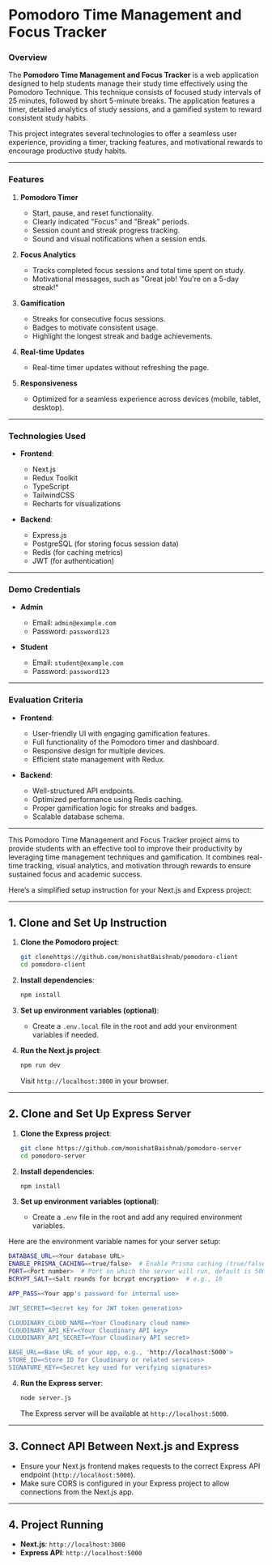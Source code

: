 # Pomodoro Time Management and Focus Tracker

### Overview

The **Pomodoro Time Management and Focus Tracker** is a web application designed to help students manage their study time effectively using the Pomodoro Technique. This technique consists of focused study intervals of 25 minutes, followed by short 5-minute breaks. The application features a timer, detailed analytics of study sessions, and a gamified system to reward consistent study habits.

This project integrates several technologies to offer a seamless user experience, providing a timer, tracking features, and motivational rewards to encourage productive study habits.

---

### Features

1. **Pomodoro Timer**
   - Start, pause, and reset functionality.
   - Clearly indicated "Focus" and "Break" periods.
   - Session count and streak progress tracking.
   - Sound and visual notifications when a session ends.
2. **Focus Analytics**

   - Tracks completed focus sessions and total time spent on study.
   - Motivational messages, such as "Great job! You're on a 5-day streak!"

3. **Gamification**

   - Streaks for consecutive focus sessions.
   - Badges to motivate consistent usage.
   - Highlight the longest streak and badge achievements.

4. **Real-time Updates**

   - Real-time timer updates without refreshing the page.

5. **Responsiveness**
   - Optimized for a seamless experience across devices (mobile, tablet, desktop).

---

### Technologies Used

- **Frontend**:

  - Next.js
  - Redux Toolkit
  - TypeScript
  - TailwindCSS
  - Recharts for visualizations

- **Backend**:
  - Express.js
  - PostgreSQL (for storing focus session data)
  - Redis (for caching metrics)
  - JWT (for authentication)

---

### Demo Credentials

- **Admin**

  - Email: `admin@example.com`
  - Password: `password123`

- **Student**
  - Email: `student@example.com`
  - Password: `password123`

---

### Evaluation Criteria

- **Frontend**:

  - User-friendly UI with engaging gamification features.
  - Full functionality of the Pomodoro timer and dashboard.
  - Responsive design for multiple devices.
  - Efficient state management with Redux.

- **Backend**:
  - Well-structured API endpoints.
  - Optimized performance using Redis caching.
  - Proper gamification logic for streaks and badges.
  - Scalable database schema.

---

This Pomodoro Time Management and Focus Tracker project aims to provide students with an effective tool to improve their productivity by leveraging time management techniques and gamification. It combines real-time tracking, visual analytics, and motivation through rewards to ensure sustained focus and academic success.

Here’s a simplified setup instruction for your Next.js and Express project:

---

## **1. Clone and Set Up Instruction**

1. **Clone the Pomodoro project**:

   ```bash
   git clonehttps://github.com/monishatBaishnab/pomodoro-client
   cd pomodoro-client
   ```

2. **Install dependencies**:

   ```bash
   npm install
   ```

3. **Set up environment variables (optional)**:

   - Create a `.env.local` file in the root and add your environment variables if needed.

4. **Run the Next.js project**:

   ```bash
   npm run dev
   ```

   Visit `http://localhost:3000` in your browser.

---

## **2. Clone and Set Up Express Server**

1. **Clone the Express project**:

   ```bash
   git clone https://github.com/monishatBaishnab/pomodoro-server
   cd pomodoro-server
   ```

2. **Install dependencies**:

   ```bash
   npm install
   ```

3. **Set up environment variables (optional)**:
   - Create a `.env` file in the root and add any required environment variables.

Here are the environment variable names for your server setup:

```bash
DATABASE_URL=<Your database URL>
ENABLE_PRISMA_CACHING=<true/false>  # Enable Prisma caching (true/false)
PORT=<Port number>  # Port on which the server will run, default is 5000
BCRYPT_SALT=<Salt rounds for bcrypt encryption>  # e.g., 10

APP_PASS=<Your app's password for internal use>

JWT_SECRET=<Secret key for JWT token generation>

CLOUDINARY_CLOUD_NAME=<Your Cloudinary cloud name>
CLOUDINARY_API_KEY=<Your Cloudinary API key>
CLOUDINARY_API_SECRET=<Your Cloudinary API secret>

BASE_URL=<Base URL of your app, e.g., 'http://localhost:5000'>
STORE_ID=<Store ID for Cloudinary or related services>
SIGNATURE_KEY=<Secret key used for verifying signatures>
```

4. **Run the Express server**:

   ```bash
   node server.js
   ```

   The Express server will be available at `http://localhost:5000`.

---

## **3. Connect API Between Next.js and Express**

- Ensure your Next.js frontend makes requests to the correct Express API endpoint (`http://localhost:5000`).
- Make sure CORS is configured in your Express project to allow connections from the Next.js app.

---

## **4. Project Running**

- **Next.js**: `http://localhost:3000`
- **Express API**: `http://localhost:5000`
